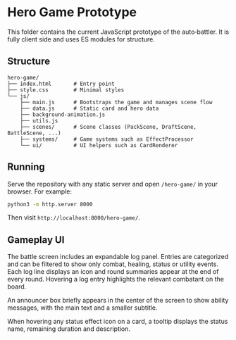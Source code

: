 # Hero Game Prototype

This folder contains the current JavaScript prototype of the auto‑battler.  It is fully client side and uses ES modules for structure.

## Structure

```
hero-game/
├── index.html       # Entry point
├── style.css        # Minimal styles
└── js/
    ├── main.js      # Bootstraps the game and manages scene flow
    ├── data.js      # Static card and hero data
    ├── background-animation.js
    ├── utils.js
    ├── scenes/      # Scene classes (PackScene, DraftScene, BattleScene, ...)
    ├── systems/     # Game systems such as EffectProcessor
    └── ui/          # UI helpers such as CardRenderer
```

## Running

Serve the repository with any static server and open `/hero-game/` in your browser.  For example:

```bash
python3 -m http.server 8000
```

Then visit `http://localhost:8000/hero-game/`.

## Gameplay UI

The battle screen includes an expandable log panel. Entries are categorized and
can be filtered to show only combat, healing, status or utility events. Each log
line displays an icon and round summaries appear at the end of every round.
Hovering a log entry highlights the relevant combatant on the board.

An announcer box briefly appears in the center of the screen to show ability
messages, with the main text and a smaller subtitle.

When hovering any status effect icon on a card, a tooltip displays the status
name, remaining duration and description.

